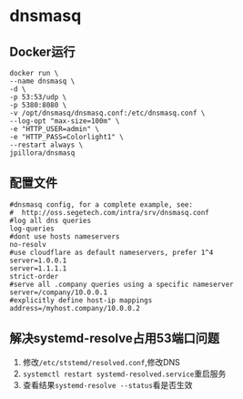 # dnsmasq



## Docker运行

```shell
docker run \
--name dnsmasq \
-d \
-p 53:53/udp \
-p 5380:8080 \
-v /opt/dnsmasq/dnsmasq.conf:/etc/dnsmasq.conf \
--log-opt "max-size=100m" \
-e "HTTP_USER=admin" \
-e "HTTP_PASS=Colorlight1" \
--restart always \
jpillora/dnsmasq
```

## 配置文件

```
#dnsmasq config, for a complete example, see:
#  http://oss.segetech.com/intra/srv/dnsmasq.conf
#log all dns queries
log-queries
#dont use hosts nameservers
no-resolv
#use cloudflare as default nameservers, prefer 1^4
server=1.0.0.1
server=1.1.1.1
strict-order
#serve all .company queries using a specific nameserver
server=/company/10.0.0.1
#explicitly define host-ip mappings
address=/myhost.company/10.0.0.2
```

## 解决systemd-resolve占用53端口问题

1. 修改`/etc/ststemd/resolved.conf`,修改DNS
2. `systemctl restart systemd-resolved.service`重启服务
3. 查看结果`systemd-resolve --status`看是否生效